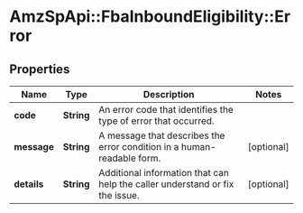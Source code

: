 # AmzSpApi::FbaInboundEligibility::Error

## Properties
Name | Type | Description | Notes
------------ | ------------- | ------------- | -------------
**code** | **String** | An error code that identifies the type of error that occurred. | 
**message** | **String** | A message that describes the error condition in a human-readable form. | [optional] 
**details** | **String** | Additional information that can help the caller understand or fix the issue. | [optional] 

